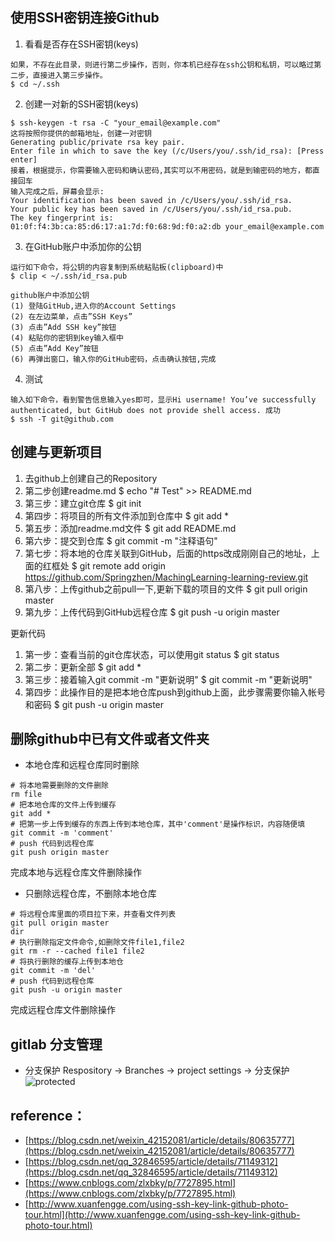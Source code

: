 ## 使用SSH密钥连接Github

1. 看看是否存在SSH密钥(keys)
```
如果，不存在此目录，则进行第二步操作，否则，你本机已经存在ssh公钥和私钥，可以略过第二步，直接进入第三步操作。
$ cd ~/.ssh
```
  
2. 创建一对新的SSH密钥(keys)
```
$ ssh-keygen -t rsa -C "your_email@example.com"
这将按照你提供的邮箱地址，创建一对密钥
Generating public/private rsa key pair.
Enter file in which to save the key (/c/Users/you/.ssh/id_rsa): [Press enter]
接着，根据提示，你需要输入密码和确认密码,其实可以不用密码，就是到输密码的地方，都直接回车
输入完成之后，屏幕会显示:
Your identification has been saved in /c/Users/you/.ssh/id_rsa.
Your public key has been saved in /c/Users/you/.ssh/id_rsa.pub.
The key fingerprint is:
01:0f:f4:3b:ca:85:d6:17:a1:7d:f0:68:9d:f0:a2:db your_email@example.com
```
  
3. 在GitHub账户中添加你的公钥
```
运行如下命令，将公钥的内容复制到系统粘贴板(clipboard)中
$ clip < ~/.ssh/id_rsa.pub

github账户中添加公钥
(1) 登陆GitHub,进入你的Account Settings
(2) 在左边菜单，点击”SSH Keys”
(3) 点击”Add SSH key”按钮
(4) 粘贴你的密钥到key输入框中
(5) 点击”Add Key”按钮
(6) 再弹出窗口，输入你的GitHub密码，点击确认按钮,完成
```

4. 测试
```
输入如下命令，看到警告信息输入yes即可，显示Hi username! You’ve successfully authenticated, but GitHub does not provide shell access. 成功
$ ssh -T git@github.com
```



## 创建与更新项目

1. 去github上创建自己的Repository
2. 第二步创建readme.md $ echo "# Test" >> README.md
3. 第三步：建立git仓库 $ git init
4. 第四步：将项目的所有文件添加到仓库中 $ git add *
5. 第五步：添加readme.md文件 $ git add README.md
6. 第六步：提交到仓库 $ git commit -m "注释语句"
7. 第七步：将本地的仓库关联到GitHub，后面的https改成刚刚自己的地址，上面的红框处
    $ git remote add origin https://github.com/Springzhen/MachingLearning-learning-review.git
8. 第八步：上传github之前pull一下,更新下载的项目的文件
    $ git pull origin master
9. 第九步：上传代码到GitHub远程仓库
    $ git push -u origin master

更新代码
1. 第一步：查看当前的git仓库状态，可以使用git status
    $ git status
2. 第二步：更新全部
    $ git add *
3. 第三步：接着输入git commit -m "更新说明"
    $ git commit -m "更新说明"
4. 第四步：此操作目的是把本地仓库push到github上面，此步骤需要你输入帐号和密码
    $ git push -u origin master

## 删除github中已有文件或者文件夹

- 本地仓库和远程仓库同时删除
```
# 将本地需要删除的文件删除
rm file
# 把本地仓库的文件上传到缓存
git add *
# 把第一步上传到缓存的东西上传到本地仓库，其中'comment'是操作标识，内容随便填
git commit -m 'comment' 
# push 代码到远程仓库
git push origin master

```
完成本地与远程仓库文件删除操作


- 只删除远程仓库，不删除本地仓库
```
# 将远程仓库里面的项目拉下来，并查看文件列表
git pull origin master
dir
# 执行删除指定文件命令,如删除文件file1,file2
git rm -r --cached file1 file2
# 将执行删除的缓存上传到本地仓
git commit -m 'del'
# push 代码到远程仓库
git push -u origin master

```
完成远程仓库文件删除操作
    


## gitlab 分支管理

- 分支保护
Respository -> Branches -> project settings -> 分支保护
![protected](https://github.com/Springzhen/awesome_tools/blob/master/%E5%88%86%E6%94%AF%E4%BF%9D%E6%8A%A4.jpg)




## reference：
- [https://blog.csdn.net/weixin_42152081/article/details/80635777](https://blog.csdn.net/weixin_42152081/article/details/80635777)
- [https://blog.csdn.net/qq_32846595/article/details/71149312](https://blog.csdn.net/qq_32846595/article/details/71149312)
- [https://www.cnblogs.com/zlxbky/p/7727895.html](https://www.cnblogs.com/zlxbky/p/7727895.html)
- [http://www.xuanfengge.com/using-ssh-key-link-github-photo-tour.html](http://www.xuanfengge.com/using-ssh-key-link-github-photo-tour.html)





